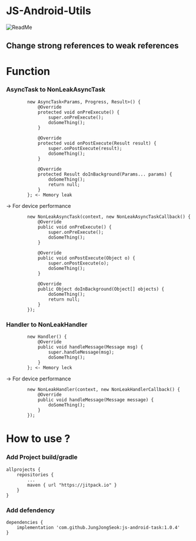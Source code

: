 # JS-Android-Utils 
![ReadMe](https://img.shields.io/github/license/JungJongSeok/js-android-task)

## Change strong references to weak references

# Function
### AsyncTask to NonLeakAsyncTask
```
        new AsyncTask<Params, Progress, Result>() {
            @Override
            protected void onPreExecute() {
                super.onPreExecute();
                doSomeThing();
            }

            @Override
            protected void onPostExecute(Result result) {
                super.onPostExecute(result);
                doSomeThing();
            }

            @Override
            protected Result doInBackground(Params... params) {
                doSomeThing();
                return null;
            }
        }; <- Memory leak
```

-> For device performance

```
        new NonLeakAsyncTask(context, new NonLeakAsyncTaskCallback() {
            @Override
            public void onPreExecute() {
                super.onPreExecute();
                doSomeThing();
            }

            @Override
            public void onPostExecute(Object o) {
                super.onPostExecute(o);
                doSomeThing();
            }
            
            @Override
            public Object doInBackground(Object[] objects) {
                doSomeThing();
                return null;
            }
        });
```
### Handler to NonLeakHandler
```
        new Handler() {
            @Override
            public void handleMessage(Message msg) {
                super.handleMessage(msg);
                doSomeThing();
            }
        }; <- Memory leck
```

-> For device performance

```
        new NonLeakHandler(context, new NonLeakHandlerCallback() {
            @Override
            public void handleMessage(Message message) {
                doSomeThing();
            }
        });

```

# How to use ?
### Add Project build/gradle
```
allprojects {
    repositories {
        ...
        maven { url "https://jitpack.io" }
    }
}
```
### Add defendency
```
dependencies {
    implementation 'com.github.JungJongSeok:js-android-task:1.0.4'
}
```
